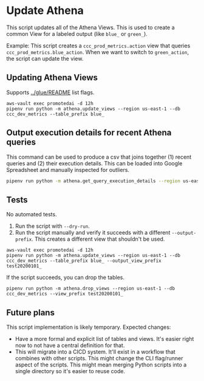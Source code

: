 # Update Athena

This script updates all of the Athena Views.  This is used to create a common View for a labeled output (like `blue_` or `green_`).

Example: This script creates a `ccc_prod_metrics.action` view that queries `ccc_prod_metrics.blue_action`.  When we want to switch to `green_action`, the script can update the view.

## Updating Athena Views

Supports [../glue/README](../glue/README) list flags.

```
aws-vault exec promotedai -d 12h 
pipenv run python -m athena.update_views --region us-east-1 --db ccc_dev_metrics --table_prefix blue_
```

## Output execution details for recent Athena queries

This command can be used to produce a csv that joins together (1) recent queries and (2) their execution details.  This can be loaded into Google Spreadsheet and manually inspected for outliers.

```bash
pipenv run python -m athena.get_query_execution_details --region us-east-1 --work_group primary --max_queries 100 --max_query_length 2000
```

## Tests

No automated tests.

1. Run the script with `--dry-run`.
2. Run the script manually and verify it succeeds with a different `--output-prefix`.  This creates a different view that shouldn't be used.

```
aws-vault exec promotedai -d 12h 
pipenv run python -m athena.update_views --region us-east-1 --db ccc_dev_metrics --table_prefix blue_ --output_view_prefix test20200101_
```

If the script succeeds, you can drop the tables.

```
pipenv run python -m athena.drop_views --region us-east-1 --db ccc_dev_metrics --view_prefix test20200101_
```

## Future plans

This script implementation is likely temporary.  Expected changes:
- Have a more formal and explicit list of tables and views.  It's easier right now to not have a central definition for that.
- This will migrate into a CICD system.  It'll exist in a workflow that combines with other scripts.  This might change the CLI flag/runner aspect of the scripts.  This might mean merging Python scripts into a single directory so it's easier to reuse code.
